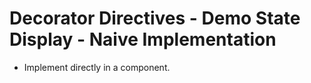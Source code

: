 # Decorator Directives - Demo State Display - Naive Implementation
- Implement directly in a component.